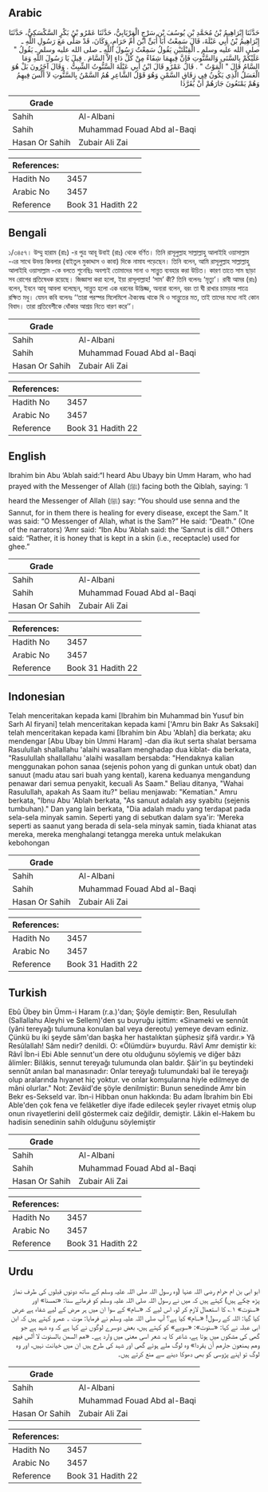 ## Arabic


<div dir="rtl" lang="ar" style={{fontSize:'larger',backgroundColor:'#f8f9fa',padding:20}}>
حَدَّثَنَا إِبْرَاهِيمُ بْنُ مُحَمَّدِ بْنِ يُوسُفَ بْنِ سَرْجٍ الْفِرْيَابِيُّ، حَدَّثَنَا عَمْرُو بْنُ بَكْرٍ السَّكْسَكِيُّ، حَدَّثَنَا إِبْرَاهِيمُ بْنُ أَبِي عَبْلَةَ، قَالَ سَمِعْتُ أَبَا أُبَىٍّ ابْنَ أُمِّ حَرَامٍ، وَكَانَ، قَدْ صَلَّى مَعَ رَسُولِ اللَّهِ ـ صلى الله عليه وسلم ـ الْقِبْلَتَيْنِ يَقُولُ سَمِعْتُ رَسُولَ اللَّهِ ـ صلى الله عليه وسلم ـ يَقُولُ ‏"‏ عَلَيْكُمْ بِالسَّنَى وَالسَّنُّوتِ فَإِنَّ فِيهِمَا شِفَاءً مِنْ كُلِّ دَاءٍ إِلاَّ السَّامَ ‏.‏ قِيلَ يَا رَسُولَ اللَّهِ وَمَا السَّامُ قَالَ ‏"‏ الْمَوْتُ ‏"‏ ‏.‏ قَالَ عَمْرٌو قَالَ ابْنُ أَبِي عَبْلَةَ السَّنُّوتُ الشِّبِتُّ ‏.‏ وَقَالَ آخَرُونَ بَلْ هُوَ الْعَسَلُ الَّذِي يَكُونُ فِي زِقَاقِ السَّمْنِ وَهُوَ قَوْلُ الشَّاعِرِ هُمُ السَّمْنُ بِالسَّنُّوتِ لاَ أَلْسَ فِيهِمُ وَهُمْ يَمْنَعُونَ جَارَهُمْ أَنْ يُقَرَّدَا
</div>
<div style={{backgroundColor:'#f8f9fa',padding:20, marginBottom: 10}}><table> <thead> <tr> <th>Grade</th> <th></th> </tr> </thead> <tbody> <tr><td>Sahih</td><td>Al-Albani</td></tr><tr><td>Sahih</td><td>Muhammad Fouad Abd al-Baqi</td></tr><tr><td>Hasan Or Sahih</td><td>Zubair Ali Zai</td></tr></tbody></table><table> <thead> <tr> <th>References:</th> <th></th> </tr> </thead> <tbody><tr><td>Hadith No</td><td>3457</td></tr><tr><td>Arabic No</td><td>3457</td></tr><tr><td>Reference</td><td>Book 31 Hadith 22</td></tr></tbody></table></div>

## Bengali


<div dir="ltr" lang="bn" style={{fontSize:'larger',backgroundColor:'#f8f9fa',padding:20}}>
১/৩৪৫৭। উম্মু হারাম (রাঃ) -র পুত্র আবূ উবাই (রাঃ) থেকে বর্ণিত। তিনি রাসূলুল্লাহ সাল্লাল্লাহু আলাইহি ওয়াসাল্লাম -এর সাথে উভয় কিবলার (বাইতুল মুকাদ্দাস ও কাবা) দিকে নামায পড়েছেন। তিনি বলেন, আমি রাসূলুল্লাহ সাল্লাল্লাহু আলাইহি ওয়াসাল্লাম -কে বলতে শুনেছিঃ অবশ্যই তোমাদের সানা ও সান্নুত ব্যবহার করা উচিত। কারণ তাতে সাম ছাড়া সব রোগের প্রতিষেধক রয়েছে। জিজ্ঞাসা করা হলো, ইয়া রাসূলাল্লাহ! ‘সাম’ কী? তিনি বলেনঃ ‘মৃত্যু’। রাবী আমর (রাঃ) বলেন, ইবনে আবূ আবলা বলেছেন, সান্নুত হলো এক ধরনের উদ্ভিজ্জ, অন্যরা বলেন, বরং তা ঘী রাখার চামড়ার পাত্রে রক্ষিত মধু। যেমন কবি বলেনঃ ‘‘তারা পরস্পর মিলেমিশে ঐক্যবদ্ধ থাকে ঘি ও সান্নুতের মত, তাই তাদের মধ্যে নাই কোন বিবাদ। তারা প্রতিবেশীকে ধোঁকার আশ্রয় নিতে বারণ করে’’।
</div>
<div style={{backgroundColor:'#f8f9fa',padding:20, marginBottom: 10}}><table> <thead> <tr> <th>Grade</th> <th></th> </tr> </thead> <tbody> <tr><td>Sahih</td><td>Al-Albani</td></tr><tr><td>Sahih</td><td>Muhammad Fouad Abd al-Baqi</td></tr><tr><td>Hasan Or Sahih</td><td>Zubair Ali Zai</td></tr></tbody></table><table> <thead> <tr> <th>References:</th> <th></th> </tr> </thead> <tbody><tr><td>Hadith No</td><td>3457</td></tr><tr><td>Arabic No</td><td>3457</td></tr><tr><td>Reference</td><td>Book 31 Hadith 22</td></tr></tbody></table></div>

## English


<div dir="ltr" lang="en" style={{fontSize:'larger',backgroundColor:'#f8f9fa',padding:20}}>
Ibrahim bin Abu ‘Ablah said:“I heard Abu Ubayy bin Umm Haram, who had prayed with the Messenger of Allah (ﷺ) facing both the Qiblah, saying: ‘I heard the Messenger of Allah (ﷺ) say: “You should use senna and the Sannut, for in them there is healing for every disease, except the Sam.” It was said: “O Messenger of Allah, what is the Sam?” He said: “Death.” (One of the narrators) ‘Amr said: “Ibn Abu ‘Ablah said: the ‘Sannut is dill.” Others said: “Rather, it is honey that is kept in a skin (i.e., receptacle) used for ghee.”
</div>
<div style={{backgroundColor:'#f8f9fa',padding:20, marginBottom: 10}}><table> <thead> <tr> <th>Grade</th> <th></th> </tr> </thead> <tbody> <tr><td>Sahih</td><td>Al-Albani</td></tr><tr><td>Sahih</td><td>Muhammad Fouad Abd al-Baqi</td></tr><tr><td>Hasan Or Sahih</td><td>Zubair Ali Zai</td></tr></tbody></table><table> <thead> <tr> <th>References:</th> <th></th> </tr> </thead> <tbody><tr><td>Hadith No</td><td>3457</td></tr><tr><td>Arabic No</td><td>3457</td></tr><tr><td>Reference</td><td>Book 31 Hadith 22</td></tr></tbody></table></div>

## Indonesian


<div dir="ltr" lang="id" style={{fontSize:'larger',backgroundColor:'#f8f9fa',padding:20}}>
Telah menceritakan kepada kami [Ibrahim bin Muhammad bin Yusuf bin Sarh Al firyani] telah menceritakan kepada kami ['Amru bin Bakr As Saksaki] telah menceritakan kepada kami [Ibrahim bin Abu 'Ablah] dia berkata; aku mendengar [Abu Ubay bin Ummi Haram] -dan dia ikut serta shalat bersama Rasulullah shallallahu 'alaihi wasallam menghadap dua kiblat- dia berkata, "Rasulullah shallallahu 'alaihi wasallam bersabda: "Hendaknya kalian menggunakan pohon sanaa (sejenis pohon yang di gunkan untuk obat) dan sanuut (madu atau sari buah yang kental), karena keduanya mengandung penawar dari semua penyakit, kecuali As Saam." Beliau ditanya, "Wahai Rasulullah, apakah As Saam itu?" beliau menjawab: "Kematian." Amru berkata, "Ibnu Abu 'Ablah berkata, "As sanuut adalah asy syabitu (sejenis tumbuhan)." Dan yang lain berkata, "Dia adalah madu yang terdapat pada sela-sela minyak samin. Seperti yang di sebutkan dalam sya'ir: 'Mereka seperti as saanut yang berada di sela-sela minyak samin, tiada khianat atas mereka, mereka menghalangi tetangga mereka untuk melakukan kebohongan
</div>
<div style={{backgroundColor:'#f8f9fa',padding:20, marginBottom: 10}}><table> <thead> <tr> <th>Grade</th> <th></th> </tr> </thead> <tbody> <tr><td>Sahih</td><td>Al-Albani</td></tr><tr><td>Sahih</td><td>Muhammad Fouad Abd al-Baqi</td></tr><tr><td>Hasan Or Sahih</td><td>Zubair Ali Zai</td></tr></tbody></table><table> <thead> <tr> <th>References:</th> <th></th> </tr> </thead> <tbody><tr><td>Hadith No</td><td>3457</td></tr><tr><td>Arabic No</td><td>3457</td></tr><tr><td>Reference</td><td>Book 31 Hadith 22</td></tr></tbody></table></div>

## Turkish


<div dir="ltr" lang="tr" style={{fontSize:'larger',backgroundColor:'#f8f9fa',padding:20}}>
Ebû Übey bin Ümm-i Haram (r.a.)'dan; Şöyle demiştir: Ben, Resulullah (Sallallahu Aleyhi ve Sellem)'den şu buyruğu işittim: «Sinameki ve sennût (yâni tereyağı tulumuna konulan bal veya dereotu) yemeye devam ediniz. Çünkü bu iki şeyde sâm'dan başka her hastalıktan şüphesiz şifâ vardır.» Yâ Resûlallah! Sâm nedir? denildi. O: «Ölümdür» buyurdu. Râvî Amr demiştir ki: Râvî İbn-i Ebi Able sennut'un dere otu olduğunu söylemiş ve diğer bâzı âlimler: Bilâkis, sennut tereyağı tulumunda olan baldır. Şâir'in şu beytindeki sennût anılan bal manasınadır: Onlar tereyağı tulumundaki bal ile tereyağı olup aralarında hıyanet hiç yoktur. ve onlar komşularına hiyle edilmeye de mâni olurlar." Not: Zevâid'de şöyle denilmiştir: Bunun senedinde Amr bin Bekr es-Sekseld var. îbn-i Hibban onun hakkında: Bu adam İbrahim bin Ebi Able'den çok fena ve felâketler diye ifade edilecek şeyler rivayet etmiş olup onun rivayetlerini delil göstermek caiz değildir, demiştir. Lâkin el-Hakem bu hadisin senedinin sahih olduğunu söylemiştir
</div>
<div style={{backgroundColor:'#f8f9fa',padding:20, marginBottom: 10}}><table> <thead> <tr> <th>Grade</th> <th></th> </tr> </thead> <tbody> <tr><td>Sahih</td><td>Al-Albani</td></tr><tr><td>Sahih</td><td>Muhammad Fouad Abd al-Baqi</td></tr><tr><td>Hasan Or Sahih</td><td>Zubair Ali Zai</td></tr></tbody></table><table> <thead> <tr> <th>References:</th> <th></th> </tr> </thead> <tbody><tr><td>Hadith No</td><td>3457</td></tr><tr><td>Arabic No</td><td>3457</td></tr><tr><td>Reference</td><td>Book 31 Hadith 22</td></tr></tbody></table></div>

## Urdu


<div dir="rtl" lang="ur" style={{fontSize:'larger',backgroundColor:'#f8f9fa',padding:20}}>
ابو ابی بن ام حرام رضی اللہ عنہا (وہ رسول اللہ صلی اللہ علیہ وسلم کے ساتھ دونوں قبلوں کی طرف نماز پڑھ چکے ہیں) کہتے ہیں کہ میں نے رسول اللہ صلی اللہ علیہ وسلم کو فرماتے سنا: «تمسنا» اور «سنوت» ۱؎ کا استعمال لازم کر لو، اس لیے کہ «سام» کے سوا ان میں ہر مرض کے لیے شفاء ہے عرض کیا گیا: اللہ کے رسول! «سام» کیا ہے؟ آپ صلی اللہ علیہ وسلم نے فرمایا: موت ۔ عمرو کہتے ہیں کہ ابن ابی عبلہ نے کہا: «سنوت»: «سویے» کو کہتے ہیں، بعض دوسرے لوگوں نے کہا ہے کہ وہ شہد ہے جو گھی کی مشکوں میں ہوتا ہے، شاعر کا یہ شعر اسی معنی میں وارد ہے۔ «هم السمن بالسنوت لا ألس فيهم وهم يمنعون جارهم أن يقردا» وہ لوگ ملے ہوئے گھی اور شہد کی طرح ہیں ان میں خیانت نہیں، اور وہ لوگ تو اپنے پڑوسی کو بھی دھوکا دینے سے منع کرتے ہیں۔
</div>
<div style={{backgroundColor:'#f8f9fa',padding:20, marginBottom: 10}}><table> <thead> <tr> <th>Grade</th> <th></th> </tr> </thead> <tbody> <tr><td>Sahih</td><td>Al-Albani</td></tr><tr><td>Sahih</td><td>Muhammad Fouad Abd al-Baqi</td></tr><tr><td>Hasan Or Sahih</td><td>Zubair Ali Zai</td></tr></tbody></table><table> <thead> <tr> <th>References:</th> <th></th> </tr> </thead> <tbody><tr><td>Hadith No</td><td>3457</td></tr><tr><td>Arabic No</td><td>3457</td></tr><tr><td>Reference</td><td>Book 31 Hadith 22</td></tr></tbody></table></div>